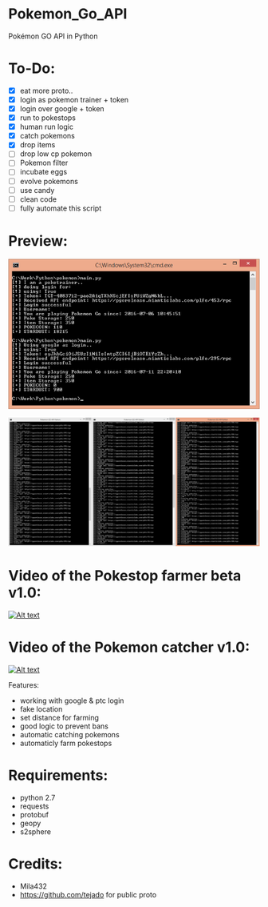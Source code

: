 # Pokemon_Go_API
Pokémon GO API in Python

# To-Do:
- [x] eat more proto..
- [x] login as pokemon trainer + token
- [x] login over google + token
- [x] run to pokestops
- [x] human run logic
- [x] catch pokemons
- [x] drop items 
- [ ] drop low cp pokemon
- [ ] Pokemon filter
- [ ] incubate eggs
- [ ] evolve pokemons
- [ ] use candy
- [ ] clean code
- [ ] fully automate this script

# Preview:

![Alt text](etc/screen.png?raw=true "result screen")

![Alt text](etc/bot.png?raw=true "result screen")

# Video of the Pokestop farmer beta v1.0:

[![Alt text](http://img.youtube.com/vi/i1UmYyntz8A/0.jpg)](http://www.youtube.com/watch?v=i1UmYyntz8A "Pokemon_Go_API Pokestop farmer")

# Video of the Pokemon catcher v1.0:

[![Alt text](http://img.youtube.com/vi/rtGyUPhrGY0/0.jpg)](http://www.youtube.com/watch?v=rtGyUPhrGY0 "Pokemon_Go_API Pokestop farmer")

Features:
- working with google & ptc login
- fake location
- set distance for farming
- good logic to prevent bans
- automatic catching pokemons
- automaticly farm pokestops 

# Requirements:
- python 2.7
- requests
- protobuf
- geopy
- s2sphere

# Credits:
- Mila432
- https://github.com/tejado for public proto
